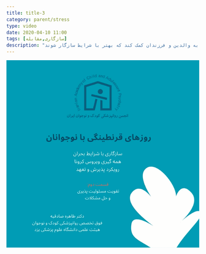 ```yaml
---
title: title-3
category: parent/stress
type: video
date: 2020-04-10 11:00
tags: [سازگاری,مقابله]
description: "در شرایط بحرانی، مدیریت احساسات می‌تواند به والدین و فرزندان کمک کند که بهتر با شرایط سازگار شوند"
---
```


[![](../../static/images/adolescent-coping-corona-two-cover.png)](../../static/videos/adolescent-coping-corona-two.mp4)